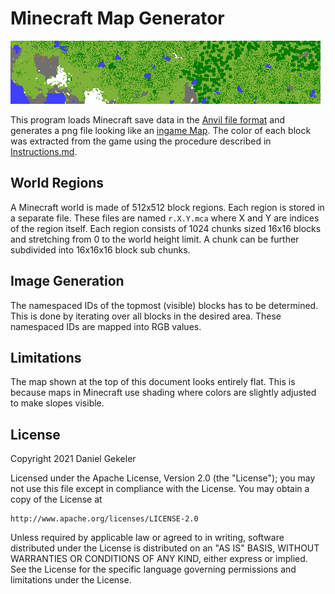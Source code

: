 # Minecraft Map Generator
![A Minecraft map](preview.png)

This program loads Minecraft save data in the [Anvil file format](https://minecraft.wiki/w/Anvil_file_format) and generates a png file looking like an [ingame Map](https://minecraft.wiki/w/Map). The color of each block was extracted from the game using the procedure described in [Instructions.md](color_table/Instructions.md).

## World Regions
A Minecraft world is made of 512x512 block regions. Each region is stored in a separate file. These files are named `r.X.Y.mca` where X and Y are indices of the region itself. Each region consists of 1024 chunks sized 16x16 blocks and stretching from 0 to the world height limit. A chunk can be further subdivided into 16x16x16 block sub chunks.

## Image Generation
The namespaced IDs of the topmost (visible) blocks has to be determined. This is done by iterating over all blocks in the desired area. These namespaced IDs are mapped into RGB values.

## Limitations
The map shown at the top of this document looks entirely flat. This is because maps in Minecraft use shading where colors are slightly adjusted to make slopes visible.

## License
Copyright 2021 Daniel Gekeler

Licensed under the Apache License, Version 2.0 (the "License");
you may not use this file except in compliance with the License.
You may obtain a copy of the License at

    http://www.apache.org/licenses/LICENSE-2.0

Unless required by applicable law or agreed to in writing, software
distributed under the License is distributed on an "AS IS" BASIS,
WITHOUT WARRANTIES OR CONDITIONS OF ANY KIND, either express or implied.
See the License for the specific language governing permissions and
limitations under the License.

